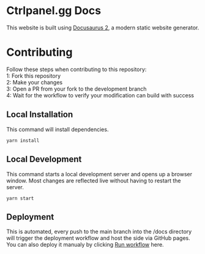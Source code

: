 # Ctrlpanel.gg Docs
This website is built using [Docusaurus 2](https://docusaurus.io/), a modern static website generator.  

# Contributing
Follow these steps when contributing to this repository:  
1: Fork this repository  
2: Make your changes  
3: Open a PR from your fork to the development branch  
4: Wait for the workflow to verify your modification can build with success  

## Local Installation
This command will install dependencies.
```console
yarn install
```

## Local Development
This command starts a local development server and opens up a browser window. Most changes are reflected live without having to restart the server.  
```console
yarn start
```

## Deployment
This is automated, every push to the main branch into the /docs directory will trigger the deployment workflow and host the side via GitHub pages.  
You can also deploy it manualy by clicking [Run workflow](https://github.com/ControlPanel-gg/docs/actions/workflows/deploy.yml) here.
